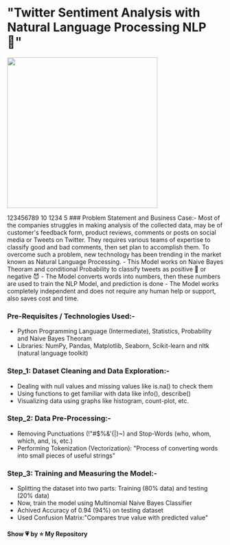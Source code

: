 # "Twitter Sentiment Analysis with Natural Language Processing NLP 🤖"
<p align="left"> <img src="https://i.ytimg.com/vi/pgZcP852dMg/maxresdefault.jpg" height="350px" /> </p>
123456789 10 1234 5
### Problem Statement and Business Case:-
Most of the companies struggles in making analysis of the collected data, may be of customer's feedback form, product reviews, comments or posts on social media or Tweets on Twitter. They requires various teams of expertise to classify good and bad comments, then set plan to accomplish them. To overcome such a problem, new technology has been trending  in the market known as Natural Language Processing.
- This Model works on Naive Bayes Theoram and conditional Probability to classify tweets as positive 🙂 or negative 😈 
- The Model converts words into numbers, then these numbers are used to train the NLP Model, and prediction is done
- The Model works completely independent and does not require any human help or support, also saves cost and time.

### Pre-Requisites / Technologies Used:-
- Python Programming Language (Intermediate), Statistics, Probability and Naive Bayes Theoram 
- Libraries: NumPy, Pandas, Matplotlib, Seaborn, Scikit-learn and nltk (natural language toolkit)

### Step_1: Dataset Cleaning and Data Exploration:-
- Dealing with null values and missing values like is.na() to check them
- Using functions to get familiar with data like info(), describe()
- Visualizing data using graphs like histogram, count-plot, etc.

### Step_2: Data Pre-Processing:-
- Removing Punctuations (!"#$%&\'{|}~) and Stop-Words (who, whom, which, and, is, etc.)
- Performing Tokenization (Vectorization): "Process of converting words into small pieces of useful strings"

### Step_3: Training and Measuring the Model:-
- Splitting the dataset into two parts: Training (80% data) and testing (20% data)
- Now, train the model using Multinomial Naive Bayes Classifier
- Achived Accuracy of 0.94 (94%) on testing dataset 
- Used Confusion Matrix:"Compares true value with predicted value"


#### **Show 💗 by ⭐ My Repository**

